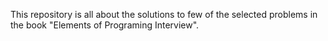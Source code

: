 This repository is all about the solutions to few of the selected problems in the book "Elements of Programing Interview".
